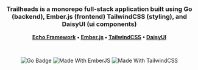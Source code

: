 <h3 align="center">
	Trailheads is a monorepo full-stack application built using Go (backend), Ember.js (frontend) TailwindCSS (styling), and DaisyUI (ui components) 
</h3>
<p align="center">
	<strong>
  <a href="https://echo.labstack.com/">Echo Framework</a>
		•
		<a href="https://emberjs.com/">Ember.js</a>
		•
		<a href="https://tailwindcss.com/">TailwindCSS</a>
		•
		<a href="https://daisyui.com/">DaisyUI</a>
	</strong>
</p>
<br>
<p align="center">
  <img alt="Go Badge" src="https://forthebadge.com/images/badges/made-with-go.svg">
  <img alt="Made With EmberJS" src="https://user-images.githubusercontent.com/13633516/157751476-e939aa24-a82c-4d7e-9a82-964acaa6b434.svg">
  <img alt="Made With TailwindCSS" src="https://user-images.githubusercontent.com/13633516/157751305-c86564eb-6960-4d76-aeb5-69f8767454ed.svg">
</p>
